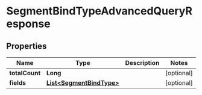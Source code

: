 

# SegmentBindTypeAdvancedQueryResponse


## Properties

Name | Type | Description | Notes
------------ | ------------- | ------------- | -------------
**totalCount** | **Long** |  |  [optional]
**fields** | [**List&lt;SegmentBindType&gt;**](SegmentBindType.md) |  |  [optional]



